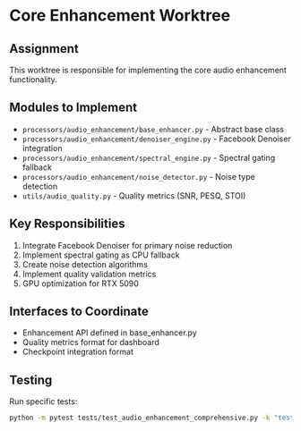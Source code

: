 # Core Enhancement Worktree

## Assignment
This worktree is responsible for implementing the core audio enhancement functionality.

## Modules to Implement
- `processors/audio_enhancement/base_enhancer.py` - Abstract base class
- `processors/audio_enhancement/denoiser_engine.py` - Facebook Denoiser integration
- `processors/audio_enhancement/spectral_engine.py` - Spectral gating fallback
- `processors/audio_enhancement/noise_detector.py` - Noise type detection
- `utils/audio_quality.py` - Quality metrics (SNR, PESQ, STOI)

## Key Responsibilities
1. Integrate Facebook Denoiser for primary noise reduction
2. Implement spectral gating as CPU fallback
3. Create noise detection algorithms
4. Implement quality validation metrics
5. GPU optimization for RTX 5090

## Interfaces to Coordinate
- Enhancement API defined in base_enhancer.py
- Quality metrics format for dashboard
- Checkpoint integration format

## Testing
Run specific tests:
```bash
python -m pytest tests/test_audio_enhancement_comprehensive.py -k "test_01\|test_02\|test_03\|test_04\|test_05\|test_06"
```